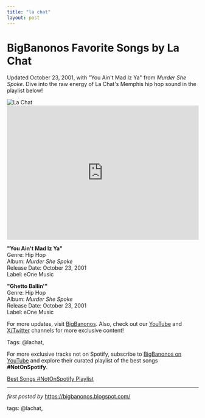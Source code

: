 ```yaml
---
title: "la chat"
layout: post
---
```

<!-- Title of the Post -->
<h1 >BigBanonos Favorite Songs by La Chat</h1> <!-- Introductory Text -->
<p >Updated October 23, 2001, with "You Ain't Mad Iz Ya" from <em>Murder She Spoke</em>. Dive into the raw energy of La Chat's Memphis hip hop sound in the playlist below!</p> <!-- Featured Image -->
<div > <img src="https://i.scdn.co/image/ab67616d0000b273282ebd19a91a0dcad37ddc6c" alt="La Chat" />
</div> <!-- Spotify Embed -->
<div > <iframe src="https://open.spotify.com/embed/playlist/1XeX8OPkgmGKpjjbxWbr1T?utm_source=generator" width="100%" height="352" frameborder="0" allowfullscreen="" allow="autoplay; clipboard-write; encrypted-media; fullscreen; picture-in-picture" loading="lazy"></iframe>
</div> <!-- Song Information -->
<div > <p><strong>"You Ain't Mad Iz Ya"</strong><br> Genre: Hip Hop<br> Album: <em>Murder She Spoke</em><br> Release Date: October 23, 2001<br> Label: eOne Music</p> <p><strong>"Ghetto Ballin'"</strong><br> Genre: Hip Hop<br> Album: <em>Murder She Spoke</em><br> Release Date: October 23, 2001<br> Label: eOne Music</p>
</div> <!-- Footer Links -->
<div > <p>For more updates, visit <a href="https://bigbanonos.blogspot.com/" target="_blank">BigBanonos</a>. Also, check out our <a href="https://www.youtube.com/@BigBanonos" target="_blank">YouTube</a> and <a href="https://x.com/bigbanonos" target="_blank">X/Twitter</a> channels for more exclusive content!</p>
</div> <!-- Tags -->
<p >Tags: @lachat,</p>


<!--Subscribe and Playlist Links-->
<div>
    <p>For more exclusive tracks not on Spotify, subscribe to <a href="https://www.youtube.com/@BigBanonos" target="_blank">BigBanonos on YouTube</a> and explore their curated playlist of the best songs <strong>#NotOnSpotify</strong>.</p>
    <p><a href="https://www.youtube.com/playlist?list=PLtuNtuTatqI0kFahUCbtbfenC_ET5O_tr" target="_blank">Best Songs #NotOnSpotify Playlist<br /></a></p></div>

<hr />

<p><em>first posted by</em> <a href="https://bigbanonos.blogspot.com/" rel="noopener" target="_new">https://bigbanonos.blogspot.com/</a></p>

<p>tags: @lachat,</p>
